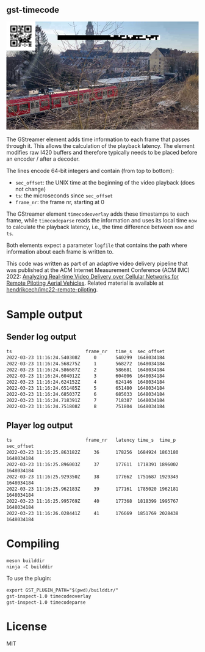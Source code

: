 gst-timecode
----

![A demo frame](demo_frame.png "Demo Frame")

The GStreamer element adds time information to each frame that passes through it. This allows the calculation of the playback latency. The element modifies raw I420 buffers and therefore typically needs to be placed before an encoder / after a decoder.

The lines encode 64-bit integers and contain (from top to bottom):
* `sec_offset`: the UNIX time at the beginning of the video playback (does not change)
* `ts`: the microseconds since `sec_offset` 
* `frame_nr`: the frame nr, starting at 0

The GStreamer element `timecodeoverlay` adds these timestamps to each frame, while `timecodeparse` reads the information and uses its local time `now` to calculate the playback latency, i.e., the time difference between `now` and `ts`.

Both elements expect a parameter `logfile` that contains the path where information about each frame is written to.

This code was written as part of an adaptive video delivery pipeline that was published at the ACM Internet Measurement Conference (ACM IMC) 2022: [Analyzing Real-time Video Delivery over Cellular Networks for Remote Piloting Aerial Vehicles](https://doi.org/10.1145/3517745.3561465).
Related material is available at [hendrikcech/imc22-remote-piloting](https://github.com/hendrikcech/imc22-remote-piloting).

# Sample output
## Sender log output
```
ts                           frame_nr   time_s  sec_offset
2022-03-23 11:16:24.540308Z     0       540299  1648034184
2022-03-23 11:16:24.568275Z     1       568272  1648034184
2022-03-23 11:16:24.586687Z     2       586681  1648034184
2022-03-23 11:16:24.604012Z     3       604006  1648034184
2022-03-23 11:16:24.624152Z     4       624146  1648034184
2022-03-23 11:16:24.651485Z     5       651480  1648034184
2022-03-23 11:16:24.685037Z     6       685033  1648034184
2022-03-23 11:16:24.718391Z     7       718387  1648034184
2022-03-23 11:16:24.751808Z     8       751804  1648034184
```

## Player log output

```
ts                           frame_nr   latency time_s  time_p  sec_offset
2022-03-23 11:16:25.863182Z     36      178256  1684924 1863180 1648034184
2022-03-23 11:16:25.896003Z     37      177611  1718391 1896002 1648034184
2022-03-23 11:16:25.929350Z     38      177662  1751687 1929349 1648034184
2022-03-23 11:16:25.962183Z     39      177161  1785020 1962181 1648034184
2022-03-23 11:16:25.995769Z     40      177368  1818399 1995767 1648034184
2022-03-23 11:16:26.028441Z     41      176669  1851769 2028438 1648034184
```


# Compiling
```
meson builddir
ninja -C builddir
```

To use the plugin:
```
export GST_PLUGIN_PATH="$(pwd)/builddir/"
gst-inspect-1.0 timecodeoverlay
gst-inspect-1.0 timecodeparse
```

# License
MIT
